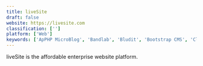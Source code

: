 ```yaml
---
title: liveSite
draft: false 
website: https://livesite.com
classification: ['']
platform: ['Web']
keywords: ['ApPHP MicroBlog', 'Bandlab', 'Bludit', 'Bootstrap CMS', 'ClassicPress', 'Composr', 'DEV.to', 'Drupal', 'Fork CMS', 'Grav', 'Lavalite', 'Medium', 'ORCHID', 'Publii', 'Swarmr', 'WordPress', 'b2evolution', 'wordpress i-search pro']
---
```

liveSite is the affordable enterprise website platform.